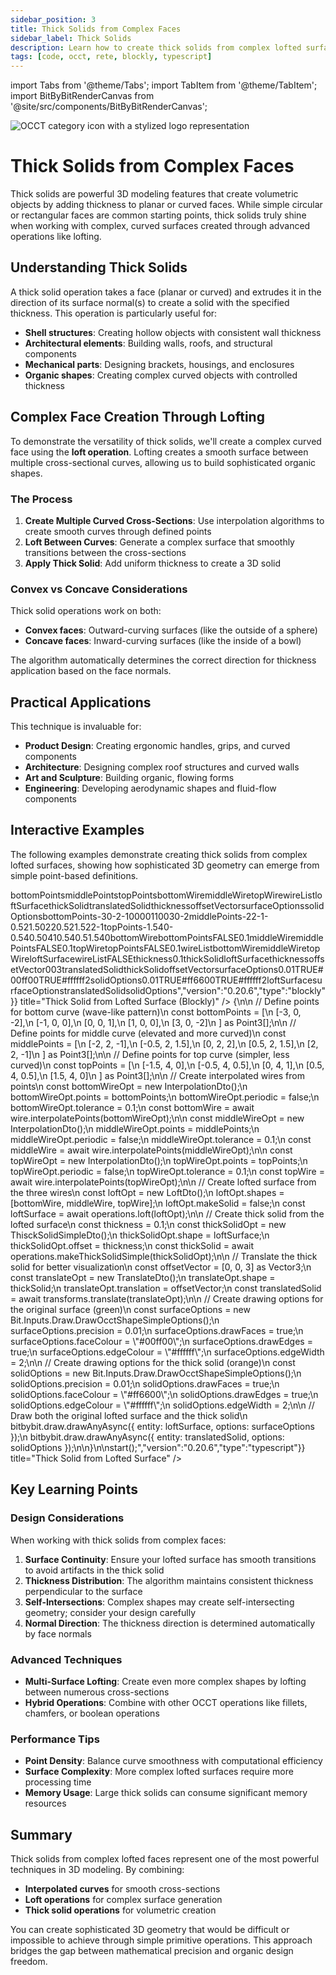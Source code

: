 ```yaml
---
sidebar_position: 3
title: Thick Solids from Complex Faces
sidebar_label: Thick Solids
description: Learn how to create thick solids from complex lofted surfaces using OCCT operations - from curved wire interpolation to volumetric solid creation.
tags: [code, occt, rete, blockly, typescript]
---
```


import Tabs from '@theme/Tabs';
import TabItem from '@theme/TabItem';
import BitByBitRenderCanvas from '@site/src/components/BitByBitRenderCanvas';

<img 
  class="category-icon-small" 
  src="https://s.bitbybit.dev/assets/icons/white/occt-icon.svg" 
  alt="OCCT category icon with a stylized logo representation" 
  title="OCCT category icon" />

# Thick Solids from Complex Faces

Thick solids are powerful 3D modeling features that create volumetric objects by adding thickness to planar or curved faces. While simple circular or rectangular faces are common starting points, thick solids truly shine when working with complex, curved surfaces created through advanced operations like lofting.

## Understanding Thick Solids

A thick solid operation takes a face (planar or curved) and extrudes it in the direction of its surface normal(s) to create a solid with the specified thickness. This operation is particularly useful for:

- **Shell structures**: Creating hollow objects with consistent wall thickness
- **Architectural elements**: Building walls, roofs, and structural components
- **Mechanical parts**: Designing brackets, housings, and enclosures
- **Organic shapes**: Creating complex curved objects with controlled thickness

## Complex Face Creation Through Lofting

To demonstrate the versatility of thick solids, we'll create a complex curved face using the **loft operation**. Lofting creates a smooth surface between multiple cross-sectional curves, allowing us to build sophisticated organic shapes.

### The Process

1. **Create Multiple Curved Cross-Sections**: Use interpolation algorithms to create smooth curves through defined points
2. **Loft Between Curves**: Generate a complex surface that smoothly transitions between the cross-sections
3. **Apply Thick Solid**: Add uniform thickness to create a 3D solid

### Convex vs Concave Considerations

Thick solid operations work on both:
- **Convex faces**: Outward-curving surfaces (like the outside of a sphere)
- **Concave faces**: Inward-curving surfaces (like the inside of a bowl)

The algorithm automatically determines the correct direction for thickness application based on the face normals.

## Practical Applications

This technique is invaluable for:
- **Product Design**: Creating ergonomic handles, grips, and curved components
- **Architecture**: Designing complex roof structures and curved walls
- **Art and Sculpture**: Building organic, flowing forms
- **Engineering**: Developing aerodynamic shapes and fluid-flow components

## Interactive Examples

The following examples demonstrate creating thick solids from complex lofted surfaces, showing how sophisticated 3D geometry can emerge from simple point-based definitions.

<Tabs>
<TabItem value="rete" label="Rete">
    <BitByBitRenderCanvas
    requireManualStart={true}
    script={{"script":"{\"id\":\"rete-v2-json\",\"nodes\":{\"bottompoints\":{\"id\":\"bottompoints\",\"name\":\"bitbybit.lists.createList\",\"customName\":\"bottom curve points\",\"data\":{},\"inputs\":{\"listElements\":{\"connections\":[{\"node\":\"bp1\",\"output\":\"result\",\"data\":{}},{\"node\":\"bp2\",\"output\":\"result\",\"data\":{}},{\"node\":\"bp3\",\"output\":\"result\",\"data\":{}},{\"node\":\"bp4\",\"output\":\"result\",\"data\":{}},{\"node\":\"bp5\",\"output\":\"result\",\"data\":{}}]}},\"position\":[400,100]},\"bp1\":{\"id\":\"bp1\",\"name\":\"bitbybit.vector.vectorXYZ\",\"customName\":\"bottom point 1\",\"async\":false,\"drawable\":true,\"data\":{\"genericNodeData\":{\"hide\":true,\"oneOnOne\":false,\"flatten\":0,\"forceExecution\":false},\"x\":-3,\"y\":0,\"z\":-2},\"inputs\":{},\"position\":[-200,50]},\"bp2\":{\"id\":\"bp2\",\"name\":\"bitbybit.vector.vectorXYZ\",\"customName\":\"bottom point 2\",\"async\":false,\"drawable\":true,\"data\":{\"genericNodeData\":{\"hide\":true,\"oneOnOne\":false,\"flatten\":0,\"forceExecution\":false},\"x\":-1,\"y\":0,\"z\":0},\"inputs\":{},\"position\":[-200,150]},\"bp3\":{\"id\":\"bp3\",\"name\":\"bitbybit.vector.vectorXYZ\",\"customName\":\"bottom point 3\",\"async\":false,\"drawable\":true,\"data\":{\"genericNodeData\":{\"hide\":true,\"oneOnOne\":false,\"flatten\":0,\"forceExecution\":false},\"x\":0,\"y\":0,\"z\":1},\"inputs\":{},\"position\":[-200,250]},\"bp4\":{\"id\":\"bp4\",\"name\":\"bitbybit.vector.vectorXYZ\",\"customName\":\"bottom point 4\",\"async\":false,\"drawable\":true,\"data\":{\"genericNodeData\":{\"hide\":true,\"oneOnOne\":false,\"flatten\":0,\"forceExecution\":false},\"x\":1,\"y\":0,\"z\":0},\"inputs\":{},\"position\":[-200,350]},\"bp5\":{\"id\":\"bp5\",\"name\":\"bitbybit.vector.vectorXYZ\",\"customName\":\"bottom point 5\",\"async\":false,\"drawable\":true,\"data\":{\"genericNodeData\":{\"hide\":true,\"oneOnOne\":false,\"flatten\":0,\"forceExecution\":false},\"x\":3,\"y\":0,\"z\":-2},\"inputs\":{},\"position\":[-200,450]},\"midpoints\":{\"id\":\"midpoints\",\"name\":\"bitbybit.lists.createList\",\"customName\":\"middle curve points\",\"data\":{},\"inputs\":{\"listElements\":{\"connections\":[{\"node\":\"mp1\",\"output\":\"result\",\"data\":{}},{\"node\":\"mp2\",\"output\":\"result\",\"data\":{}},{\"node\":\"mp3\",\"output\":\"result\",\"data\":{}},{\"node\":\"mp4\",\"output\":\"result\",\"data\":{}},{\"node\":\"mp5\",\"output\":\"result\",\"data\":{}}]}},\"position\":[400,600]},\"mp1\":{\"id\":\"mp1\",\"name\":\"bitbybit.vector.vectorXYZ\",\"customName\":\"middle point 1\",\"async\":false,\"drawable\":true,\"data\":{\"genericNodeData\":{\"hide\":true,\"oneOnOne\":false,\"flatten\":0,\"forceExecution\":false},\"x\":-2,\"y\":2,\"z\":-1},\"inputs\":{},\"position\":[-200,550]},\"mp2\":{\"id\":\"mp2\",\"name\":\"bitbybit.vector.vectorXYZ\",\"customName\":\"middle point 2\",\"async\":false,\"drawable\":true,\"data\":{\"genericNodeData\":{\"hide\":true,\"oneOnOne\":false,\"flatten\":0,\"forceExecution\":false},\"x\":-0.5,\"y\":2,\"z\":1.5},\"inputs\":{},\"position\":[-200,650]},\"mp3\":{\"id\":\"mp3\",\"name\":\"bitbybit.vector.vectorXYZ\",\"customName\":\"middle point 3\",\"async\":false,\"drawable\":true,\"data\":{\"genericNodeData\":{\"hide\":true,\"oneOnOne\":false,\"flatten\":0,\"forceExecution\":false},\"x\":0,\"y\":2,\"z\":2},\"inputs\":{},\"position\":[-200,750]},\"mp4\":{\"id\":\"mp4\",\"name\":\"bitbybit.vector.vectorXYZ\",\"customName\":\"middle point 4\",\"async\":false,\"drawable\":true,\"data\":{\"genericNodeData\":{\"hide\":true,\"oneOnOne\":false,\"flatten\":0,\"forceExecution\":false},\"x\":0.5,\"y\":2,\"z\":1.5},\"inputs\":{},\"position\":[-200,850]},\"mp5\":{\"id\":\"mp5\",\"name\":\"bitbybit.vector.vectorXYZ\",\"customName\":\"middle point 5\",\"async\":false,\"drawable\":true,\"data\":{\"genericNodeData\":{\"hide\":true,\"oneOnOne\":false,\"flatten\":0,\"forceExecution\":false},\"x\":2,\"y\":2,\"z\":-1},\"inputs\":{},\"position\":[-200,950]},\"toppoints\":{\"id\":\"toppoints\",\"name\":\"bitbybit.lists.createList\",\"customName\":\"top curve points\",\"data\":{},\"inputs\":{\"listElements\":{\"connections\":[{\"node\":\"tp1\",\"output\":\"result\",\"data\":{}},{\"node\":\"tp2\",\"output\":\"result\",\"data\":{}},{\"node\":\"tp3\",\"output\":\"result\",\"data\":{}},{\"node\":\"tp4\",\"output\":\"result\",\"data\":{}},{\"node\":\"tp5\",\"output\":\"result\",\"data\":{}}]}},\"position\":[400,1100]},\"tp1\":{\"id\":\"tp1\",\"name\":\"bitbybit.vector.vectorXYZ\",\"customName\":\"top point 1\",\"async\":false,\"drawable\":true,\"data\":{\"genericNodeData\":{\"hide\":true,\"oneOnOne\":false,\"flatten\":0,\"forceExecution\":false},\"x\":-1.5,\"y\":4,\"z\":0},\"inputs\":{},\"position\":[-200,1050]},\"tp2\":{\"id\":\"tp2\",\"name\":\"bitbybit.vector.vectorXYZ\",\"customName\":\"top point 2\",\"async\":false,\"drawable\":true,\"data\":{\"genericNodeData\":{\"hide\":true,\"oneOnOne\":false,\"flatten\":0,\"forceExecution\":false},\"x\":-0.5,\"y\":4,\"z\":0.5},\"inputs\":{},\"position\":[-200,1150]},\"tp3\":{\"id\":\"tp3\",\"name\":\"bitbybit.vector.vectorXYZ\",\"customName\":\"top point 3\",\"async\":false,\"drawable\":true,\"data\":{\"genericNodeData\":{\"hide\":true,\"oneOnOne\":false,\"flatten\":0,\"forceExecution\":false},\"x\":0,\"y\":4,\"z\":1},\"inputs\":{},\"position\":[-200,1250]},\"tp4\":{\"id\":\"tp4\",\"name\":\"bitbybit.vector.vectorXYZ\",\"customName\":\"top point 4\",\"async\":false,\"drawable\":true,\"data\":{\"genericNodeData\":{\"hide\":true,\"oneOnOne\":false,\"flatten\":0,\"forceExecution\":false},\"x\":0.5,\"y\":4,\"z\":0.5},\"inputs\":{},\"position\":[-200,1350]},\"tp5\":{\"id\":\"tp5\",\"name\":\"bitbybit.vector.vectorXYZ\",\"customName\":\"top point 5\",\"async\":false,\"drawable\":true,\"data\":{\"genericNodeData\":{\"hide\":true,\"oneOnOne\":false,\"flatten\":0,\"forceExecution\":false},\"x\":1.5,\"y\":4,\"z\":0},\"inputs\":{},\"position\":[-200,1450]},\"bottomwire\":{\"id\":\"bottomwire\",\"name\":\"bitbybit.occt.shapes.wire.interpolatePoints\",\"customName\":\"bottom wire\",\"async\":true,\"drawable\":true,\"data\":{\"genericNodeData\":{\"hide\":true,\"oneOnOne\":false,\"flatten\":0,\"forceExecution\":false},\"periodic\":false,\"tolerance\":0.1},\"inputs\":{\"points\":{\"connections\":[{\"node\":\"bottompoints\",\"output\":\"list\",\"data\":{}}]}},\"position\":[800,100]},\"middlewire\":{\"id\":\"middlewire\",\"name\":\"bitbybit.occt.shapes.wire.interpolatePoints\",\"customName\":\"middle wire\",\"async\":true,\"drawable\":true,\"data\":{\"genericNodeData\":{\"hide\":true,\"oneOnOne\":false,\"flatten\":0,\"forceExecution\":false},\"periodic\":false,\"tolerance\":0.1},\"inputs\":{\"points\":{\"connections\":[{\"node\":\"midpoints\",\"output\":\"list\",\"data\":{}}]}},\"position\":[800,600]},\"topwire\":{\"id\":\"topwire\",\"name\":\"bitbybit.occt.shapes.wire.interpolatePoints\",\"customName\":\"top wire\",\"async\":true,\"drawable\":true,\"data\":{\"genericNodeData\":{\"hide\":true,\"oneOnOne\":false,\"flatten\":0,\"forceExecution\":false},\"periodic\":false,\"tolerance\":0.1},\"inputs\":{\"points\":{\"connections\":[{\"node\":\"toppoints\",\"output\":\"list\",\"data\":{}}]}},\"position\":[800,1100]},\"wirelist\":{\"id\":\"wirelist\",\"name\":\"bitbybit.lists.createList\",\"customName\":\"wires for loft\",\"data\":{},\"inputs\":{\"listElements\":{\"connections\":[{\"node\":\"bottomwire\",\"output\":\"result\",\"data\":{}},{\"node\":\"middlewire\",\"output\":\"result\",\"data\":{}},{\"node\":\"topwire\",\"output\":\"result\",\"data\":{}}]}},\"position\":[1200,600]},\"loftface\":{\"id\":\"loftface\",\"name\":\"bitbybit.occt.operations.loft\",\"customName\":\"loft surface\",\"async\":true,\"drawable\":true,\"data\":{\"genericNodeData\":{\"hide\":true,\"oneOnOne\":false,\"flatten\":0,\"forceExecution\":false},\"makeSolid\":false},\"inputs\":{\"shapes\":{\"connections\":[{\"node\":\"wirelist\",\"output\":\"list\",\"data\":{}}]}},\"position\":[1600,600]},\"thicksolid\":{\"id\":\"thicksolid\",\"name\":\"bitbybit.occt.operations.makeThickSolidSimple\",\"customName\":\"thick solid\",\"async\":true,\"drawable\":true,\"data\":{\"genericNodeData\":{\"hide\":true,\"oneOnOne\":false,\"flatten\":0,\"forceExecution\":false},\"offset\":0.1},\"inputs\":{\"shape\":{\"connections\":[{\"node\":\"loftface\",\"output\":\"result\",\"data\":{}}]},\"offset\":{\"connections\":[{\"node\":\"thicknessslider\",\"output\":\"result\",\"data\":{}}]}},\"position\":[2000,600]},\"thicknessslider\":{\"id\":\"thicknessslider\",\"name\":\"bitbybit.math.numberSlider\",\"customName\":\"thickness\",\"data\":{\"options\":{\"min\":0.1,\"max\":1,\"step\":0.05,\"width\":300,\"updateOnDrag\":false},\"number\":0.1},\"inputs\":{},\"position\":[1600,900]},\"translatesolid\":{\"id\":\"translatesolid\",\"name\":\"bitbybit.occt.transforms.translate\",\"customName\":\"translate solid\",\"async\":true,\"drawable\":true,\"data\":{\"genericNodeData\":{\"hide\":true,\"oneOnOne\":false,\"flatten\":0,\"forceExecution\":false}},\"inputs\":{\"shape\":{\"connections\":[{\"node\":\"thicksolid\",\"output\":\"result\",\"data\":{}}]},\"translation\":{\"connections\":[{\"node\":\"translationvector\",\"output\":\"result\",\"data\":{}}]}},\"position\":[2400,600]},\"translationvector\":{\"id\":\"translationvector\",\"name\":\"bitbybit.vector.vectorXYZ\",\"customName\":\"offset vector\",\"async\":false,\"drawable\":true,\"data\":{\"genericNodeData\":{\"hide\":true,\"oneOnOne\":false,\"flatten\":0,\"forceExecution\":false},\"x\":0,\"y\":0,\"z\":3},\"inputs\":{},\"position\":[2000,900]},\"draworiginal\":{\"id\":\"draworiginal\",\"name\":\"bitbybit.draw.drawAnyAsync\",\"customName\":\"draw loft surface\",\"async\":true,\"drawable\":true,\"data\":{\"genericNodeData\":{\"hide\":false,\"oneOnOne\":false,\"flatten\":0,\"forceExecution\":false}},\"inputs\":{\"entity\":{\"connections\":[{\"node\":\"loftface\",\"output\":\"result\",\"data\":{}}]},\"options\":{\"connections\":[{\"node\":\"originalstyle\",\"output\":\"result\",\"data\":{}}]}},\"position\":[3000,450]},\"drawsolid\":{\"id\":\"drawsolid\",\"name\":\"bitbybit.draw.drawAnyAsync\",\"customName\":\"draw thick solid\",\"async\":true,\"drawable\":true,\"data\":{\"genericNodeData\":{\"hide\":false,\"oneOnOne\":false,\"flatten\":0,\"forceExecution\":false}},\"inputs\":{\"entity\":{\"connections\":[{\"node\":\"translatesolid\",\"output\":\"result\",\"data\":{}}]},\"options\":{\"connections\":[{\"node\":\"solidstyle\",\"output\":\"result\",\"data\":{}}]}},\"position\":[3000,750]},\"originalstyle\":{\"id\":\"originalstyle\",\"name\":\"bitbybit.draw.optionsOcctShapeSimple\",\"customName\":\"surface style\",\"async\":false,\"drawable\":false,\"data\":{\"genericNodeData\":{\"hide\":false,\"oneOnOne\":false,\"flatten\":0,\"forceExecution\":false},\"precision\":0.01,\"drawFaces\":true,\"faceColour\":\"#00ff00\",\"drawEdges\":true,\"edgeColour\":\"#ffffff\",\"edgeWidth\":2},\"inputs\":{},\"position\":[2400,300]},\"solidstyle\":{\"id\":\"solidstyle\",\"name\":\"bitbybit.draw.optionsOcctShapeSimple\",\"customName\":\"solid style\",\"async\":false,\"drawable\":false,\"data\":{\"genericNodeData\":{\"hide\":false,\"oneOnOne\":false,\"flatten\":0,\"forceExecution\":false},\"precision\":0.01,\"drawFaces\":true,\"faceColour\":\"#ff6600\",\"drawEdges\":true,\"edgeColour\":\"#ffffff\",\"edgeWidth\":2},\"inputs\":{},\"position\":[2400,900]}}}","version":"0.20.6","type":"rete"}}
    title="Thick Solid from Lofted Surface"
    />
</TabItem>
<TabItem value="blockly" label="Blockly">
      <BitByBitRenderCanvas
    requireManualStart={true}
    script={{"script":"<xml xmlns=\"https://developers.google.com/blockly/xml\"><variables><variable id=\"bottomPoints\">bottomPoints</variable><variable id=\"middlePoints\">middlePoints</variable><variable id=\"topPoints\">topPoints</variable><variable id=\"bottomWire\">bottomWire</variable><variable id=\"middleWire\">middleWire</variable><variable id=\"topWire\">topWire</variable><variable id=\"wireList\">wireList</variable><variable id=\"loftSurface\">loftSurface</variable><variable id=\"thickSolid\">thickSolid</variable><variable id=\"translatedSolid\">translatedSolid</variable><variable id=\"thickness\">thickness</variable><variable id=\"offsetVector\">offsetVector</variable><variable id=\"surfaceOptions\">surfaceOptions</variable><variable id=\"solidOptions\">solidOptions</variable></variables><block type=\"variables_set\" id=\"bp_list\" x=\"50\" y=\"50\"><field name=\"VAR\" id=\"bottomPoints\">bottomPoints</field><value name=\"VALUE\"><block type=\"lists_create_with\" id=\"bp_create\"><mutation items=\"5\"></mutation><value name=\"ADD0\"><block type=\"bitbybit.point.pointXYZ\" id=\"bp1\"><value name=\"X\"><block type=\"math_number\" id=\"bp1_x\"><field name=\"NUM\">-3</field></block></value><value name=\"Y\"><block type=\"math_number\" id=\"bp1_y\"><field name=\"NUM\">0</field></block></value><value name=\"Z\"><block type=\"math_number\" id=\"bp1_z\"><field name=\"NUM\">-2</field></block></value></block></value><value name=\"ADD1\"><block type=\"bitbybit.point.pointXYZ\" id=\"bp2\"><value name=\"X\"><block type=\"math_number\" id=\"bp2_x\"><field name=\"NUM\">-1</field></block></value><value name=\"Y\"><block type=\"math_number\" id=\"bp2_y\"><field name=\"NUM\">0</field></block></value><value name=\"Z\"><block type=\"math_number\" id=\"bp2_z\"><field name=\"NUM\">0</field></block></value></block></value><value name=\"ADD2\"><block type=\"bitbybit.point.pointXYZ\" id=\"bp3\"><value name=\"X\"><block type=\"math_number\" id=\"bp3_x\"><field name=\"NUM\">0</field></block></value><value name=\"Y\"><block type=\"math_number\" id=\"bp3_y\"><field name=\"NUM\">0</field></block></value><value name=\"Z\"><block type=\"math_number\" id=\"bp3_z\"><field name=\"NUM\">1</field></block></value></block></value><value name=\"ADD3\"><block type=\"bitbybit.point.pointXYZ\" id=\"bp4\"><value name=\"X\"><block type=\"math_number\" id=\"bp4_x\"><field name=\"NUM\">1</field></block></value><value name=\"Y\"><block type=\"math_number\" id=\"bp4_y\"><field name=\"NUM\">0</field></block></value><value name=\"Z\"><block type=\"math_number\" id=\"bp4_z\"><field name=\"NUM\">0</field></block></value></block></value><value name=\"ADD4\"><block type=\"bitbybit.point.pointXYZ\" id=\"bp5\"><value name=\"X\"><block type=\"math_number\" id=\"bp5_x\"><field name=\"NUM\">3</field></block></value><value name=\"Y\"><block type=\"math_number\" id=\"bp5_y\"><field name=\"NUM\">0</field></block></value><value name=\"Z\"><block type=\"math_number\" id=\"bp5_z\"><field name=\"NUM\">-2</field></block></value></block></value></block></value><next><block type=\"variables_set\" id=\"mp_list\" x=\"50\" y=\"150\"><field name=\"VAR\" id=\"middlePoints\">middlePoints</field><value name=\"VALUE\"><block type=\"lists_create_with\" id=\"mp_create\"><mutation items=\"5\"></mutation><value name=\"ADD0\"><block type=\"bitbybit.point.pointXYZ\" id=\"mp1\"><value name=\"X\"><block type=\"math_number\" id=\"mp1_x\"><field name=\"NUM\">-2</field></block></value><value name=\"Y\"><block type=\"math_number\" id=\"mp1_y\"><field name=\"NUM\">2</field></block></value><value name=\"Z\"><block type=\"math_number\" id=\"mp1_z\"><field name=\"NUM\">-1</field></block></value></block></value><value name=\"ADD1\"><block type=\"bitbybit.point.pointXYZ\" id=\"mp2\"><value name=\"X\"><block type=\"math_number\" id=\"mp2_x\"><field name=\"NUM\">-0.5</field></block></value><value name=\"Y\"><block type=\"math_number\" id=\"mp2_y\"><field name=\"NUM\">2</field></block></value><value name=\"Z\"><block type=\"math_number\" id=\"mp2_z\"><field name=\"NUM\">1.5</field></block></value></block></value><value name=\"ADD2\"><block type=\"bitbybit.point.pointXYZ\" id=\"mp3\"><value name=\"X\"><block type=\"math_number\" id=\"mp3_x\"><field name=\"NUM\">0</field></block></value><value name=\"Y\"><block type=\"math_number\" id=\"mp3_y\"><field name=\"NUM\">2</field></block></value><value name=\"Z\"><block type=\"math_number\" id=\"mp3_z\"><field name=\"NUM\">2</field></block></value></block></value><value name=\"ADD3\"><block type=\"bitbybit.point.pointXYZ\" id=\"mp4\"><value name=\"X\"><block type=\"math_number\" id=\"mp4_x\"><field name=\"NUM\">0.5</field></block></value><value name=\"Y\"><block type=\"math_number\" id=\"mp4_y\"><field name=\"NUM\">2</field></block></value><value name=\"Z\"><block type=\"math_number\" id=\"mp4_z\"><field name=\"NUM\">1.5</field></block></value></block></value><value name=\"ADD4\"><block type=\"bitbybit.point.pointXYZ\" id=\"mp5\"><value name=\"X\"><block type=\"math_number\" id=\"mp5_x\"><field name=\"NUM\">2</field></block></value><value name=\"Y\"><block type=\"math_number\" id=\"mp5_y\"><field name=\"NUM\">2</field></block></value><value name=\"Z\"><block type=\"math_number\" id=\"mp5_z\"><field name=\"NUM\">-1</field></block></value></block></value></block></value><next><block type=\"variables_set\" id=\"tp_list\" x=\"50\" y=\"250\"><field name=\"VAR\" id=\"topPoints\">topPoints</field><value name=\"VALUE\"><block type=\"lists_create_with\" id=\"tp_create\"><mutation items=\"5\"></mutation><value name=\"ADD0\"><block type=\"bitbybit.point.pointXYZ\" id=\"tp1\"><value name=\"X\"><block type=\"math_number\" id=\"tp1_x\"><field name=\"NUM\">-1.5</field></block></value><value name=\"Y\"><block type=\"math_number\" id=\"tp1_y\"><field name=\"NUM\">4</field></block></value><value name=\"Z\"><block type=\"math_number\" id=\"tp1_z\"><field name=\"NUM\">0</field></block></value></block></value><value name=\"ADD1\"><block type=\"bitbybit.point.pointXYZ\" id=\"tp2\"><value name=\"X\"><block type=\"math_number\" id=\"tp2_x\"><field name=\"NUM\">-0.5</field></block></value><value name=\"Y\"><block type=\"math_number\" id=\"tp2_y\"><field name=\"NUM\">4</field></block></value><value name=\"Z\"><block type=\"math_number\" id=\"tp2_z\"><field name=\"NUM\">0.5</field></block></value></block></value><value name=\"ADD2\"><block type=\"bitbybit.point.pointXYZ\" id=\"tp3\"><value name=\"X\"><block type=\"math_number\" id=\"tp3_x\"><field name=\"NUM\">0</field></block></value><value name=\"Y\"><block type=\"math_number\" id=\"tp3_y\"><field name=\"NUM\">4</field></block></value><value name=\"Z\"><block type=\"math_number\" id=\"tp3_z\"><field name=\"NUM\">1</field></block></value></block></value><value name=\"ADD3\"><block type=\"bitbybit.point.pointXYZ\" id=\"tp4\"><value name=\"X\"><block type=\"math_number\" id=\"tp4_x\"><field name=\"NUM\">0.5</field></block></value><value name=\"Y\"><block type=\"math_number\" id=\"tp4_y\"><field name=\"NUM\">4</field></block></value><value name=\"Z\"><block type=\"math_number\" id=\"tp4_z\"><field name=\"NUM\">0.5</field></block></value></block></value><value name=\"ADD4\"><block type=\"bitbybit.point.pointXYZ\" id=\"tp5\"><value name=\"X\"><block type=\"math_number\" id=\"tp5_x\"><field name=\"NUM\">1.5</field></block></value><value name=\"Y\"><block type=\"math_number\" id=\"tp5_y\"><field name=\"NUM\">4</field></block></value><value name=\"Z\"><block type=\"math_number\" id=\"tp5_z\"><field name=\"NUM\">0</field></block></value></block></value></block></value><next><block type=\"variables_set\" id=\"bw_create\" x=\"50\" y=\"350\"><field name=\"VAR\" id=\"bottomWire\">bottomWire</field><value name=\"VALUE\"><block type=\"bitbybit.occt.shapes.wire.interpolatePoints\" id=\"bottom_wire\"><value name=\"Points\"><block type=\"variables_get\" id=\"get_bp\"><field name=\"VAR\" id=\"bottomPoints\">bottomPoints</field></block></value><value name=\"Periodic\"><block type=\"logic_boolean\" id=\"bp_periodic\"><field name=\"BOOL\">FALSE</field></block></value><value name=\"Tolerance\"><block type=\"math_number\" id=\"bp_tolerance\"><field name=\"NUM\">0.1</field></block></value></block></value><next><block type=\"variables_set\" id=\"mw_create\" x=\"50\" y=\"450\"><field name=\"VAR\" id=\"middleWire\">middleWire</field><value name=\"VALUE\"><block type=\"bitbybit.occt.shapes.wire.interpolatePoints\" id=\"middle_wire\"><value name=\"Points\"><block type=\"variables_get\" id=\"get_mp\"><field name=\"VAR\" id=\"middlePoints\">middlePoints</field></block></value><value name=\"Periodic\"><block type=\"logic_boolean\" id=\"mp_periodic\"><field name=\"BOOL\">FALSE</field></block></value><value name=\"Tolerance\"><block type=\"math_number\" id=\"mp_tolerance\"><field name=\"NUM\">0.1</field></block></value></block></value><next><block type=\"variables_set\" id=\"tw_create\" x=\"50\" y=\"550\"><field name=\"VAR\" id=\"topWire\">topWire</field><value name=\"VALUE\"><block type=\"bitbybit.occt.shapes.wire.interpolatePoints\" id=\"top_wire\"><value name=\"Points\"><block type=\"variables_get\" id=\"get_tp\"><field name=\"VAR\" id=\"topPoints\">topPoints</field></block></value><value name=\"Periodic\"><block type=\"logic_boolean\" id=\"tp_periodic\"><field name=\"BOOL\">FALSE</field></block></value><value name=\"Tolerance\"><block type=\"math_number\" id=\"tp_tolerance\"><field name=\"NUM\">0.1</field></block></value></block></value><next><block type=\"variables_set\" id=\"wl_create\" x=\"50\" y=\"650\"><field name=\"VAR\" id=\"wireList\">wireList</field><value name=\"VALUE\"><block type=\"lists_create_with\" id=\"wire_list\"><mutation items=\"3\"></mutation><value name=\"ADD0\"><block type=\"variables_get\" id=\"get_bw\"><field name=\"VAR\" id=\"bottomWire\">bottomWire</field></block></value><value name=\"ADD1\"><block type=\"variables_get\" id=\"get_mw\"><field name=\"VAR\" id=\"middleWire\">middleWire</field></block></value><value name=\"ADD2\"><block type=\"variables_get\" id=\"get_tw\"><field name=\"VAR\" id=\"topWire\">topWire</field></block></value></block></value><next><block type=\"variables_set\" id=\"loft_create\" x=\"50\" y=\"750\"><field name=\"VAR\" id=\"loftSurface\">loftSurface</field><value name=\"VALUE\"><block type=\"bitbybit.occt.operations.loft\" id=\"loft_surface\"><value name=\"Shapes\"><block type=\"variables_get\" id=\"get_wl\"><field name=\"VAR\" id=\"wireList\">wireList</field></block></value><value name=\"MakeSolid\"><block type=\"logic_boolean\" id=\"loft_makesolid\"><field name=\"BOOL\">FALSE</field></block></value></block></value><next><block type=\"variables_set\" id=\"thick_slider\" x=\"50\" y=\"850\"><field name=\"VAR\" id=\"thickness\">thickness</field><value name=\"VALUE\"><block type=\"math_number\" id=\"thickness_val\"><field name=\"NUM\">0.1</field></block></value><next><block type=\"variables_set\" id=\"thick_create\" x=\"50\" y=\"950\"><field name=\"VAR\" id=\"thickSolid\">thickSolid</field><value name=\"VALUE\"><block type=\"bitbybit.occt.operations.makeThickSolidSimple\" id=\"thick_solid\"><value name=\"Shape\"><block type=\"variables_get\" id=\"get_loft\"><field name=\"VAR\" id=\"loftSurface\">loftSurface</field></block></value><value name=\"Offset\"><block type=\"variables_get\" id=\"get_thick\"><field name=\"VAR\" id=\"thickness\">thickness</field></block></value></block></value><next><block type=\"variables_set\" id=\"offset_vec\" x=\"50\" y=\"1050\"><field name=\"VAR\" id=\"offsetVector\">offsetVector</field><value name=\"VALUE\"><block type=\"bitbybit.vector.vectorXYZ\" id=\"offset_vector\"><value name=\"X\"><block type=\"math_number\" id=\"offset_x\"><field name=\"NUM\">0</field></block></value><value name=\"Y\"><block type=\"math_number\" id=\"offset_y\"><field name=\"NUM\">0</field></block></value><value name=\"Z\"><block type=\"math_number\" id=\"offset_z\"><field name=\"NUM\">3</field></block></value></block></value><next><block type=\"variables_set\" id=\"trans_create\" x=\"50\" y=\"1150\"><field name=\"VAR\" id=\"translatedSolid\">translatedSolid</field><value name=\"VALUE\"><block type=\"bitbybit.occt.transforms.translate\" id=\"translate_solid\"><value name=\"Shape\"><block type=\"variables_get\" id=\"get_thick_solid\"><field name=\"VAR\" id=\"thickSolid\">thickSolid</field></block></value><value name=\"Translation\"><block type=\"variables_get\" id=\"get_offset\"><field name=\"VAR\" id=\"offsetVector\">offsetVector</field></block></value></block></value><next><block type=\"variables_set\" id=\"surf_options\" x=\"50\" y=\"1250\"><field name=\"VAR\" id=\"surfaceOptions\">surfaceOptions</field><value name=\"VALUE\"><block type=\"bitbybit.draw.optionsOcctShapeSimple\" id=\"surface_options\"><value name=\"Precision\"><block type=\"math_number\" id=\"surf_precision\"><field name=\"NUM\">0.01</field></block></value><value name=\"DrawFaces\"><block type=\"logic_boolean\" id=\"surf_drawfaces\"><field name=\"BOOL\">TRUE</field></block></value><value name=\"FaceColour\"><block type=\"colour_picker\" id=\"surf_facecolor\"><field name=\"COLOUR\">#00ff00</field></block></value><value name=\"DrawEdges\"><block type=\"logic_boolean\" id=\"surf_drawedges\"><field name=\"BOOL\">TRUE</field></block></value><value name=\"EdgeColour\"><block type=\"colour_picker\" id=\"surf_edgecolor\"><field name=\"COLOUR\">#ffffff</field></block></value><value name=\"EdgeWidth\"><block type=\"math_number\" id=\"surf_edgewidth\"><field name=\"NUM\">2</field></block></value></block></value><next><block type=\"variables_set\" id=\"solid_options\" x=\"50\" y=\"1350\"><field name=\"VAR\" id=\"solidOptions\">solidOptions</field><value name=\"VALUE\"><block type=\"bitbybit.draw.optionsOcctShapeSimple\" id=\"solid_options\"><value name=\"Precision\"><block type=\"math_number\" id=\"solid_precision\"><field name=\"NUM\">0.01</field></block></value><value name=\"DrawFaces\"><block type=\"logic_boolean\" id=\"solid_drawfaces\"><field name=\"BOOL\">TRUE</field></block></value><value name=\"FaceColour\"><block type=\"colour_picker\" id=\"solid_facecolor\"><field name=\"COLOUR\">#ff6600</field></block></value><value name=\"DrawEdges\"><block type=\"logic_boolean\" id=\"solid_drawedges\"><field name=\"BOOL\">TRUE</field></block></value><value name=\"EdgeColour\"><block type=\"colour_picker\" id=\"solid_edgecolor\"><field name=\"COLOUR\">#ffffff</field></block></value><value name=\"EdgeWidth\"><block type=\"math_number\" id=\"solid_edgewidth\"><field name=\"NUM\">2</field></block></value></block></value><next><block type=\"bitbybit.draw.drawAnyAsyncNoReturn\" id=\"draw_surface\" x=\"50\" y=\"1450\"><value name=\"Entity\"><block type=\"variables_get\" id=\"get_loft_surface\"><field name=\"VAR\" id=\"loftSurface\">loftSurface</field></block></value><value name=\"Options\"><block type=\"variables_get\" id=\"get_surf_opts\"><field name=\"VAR\" id=\"surfaceOptions\">surfaceOptions</field></block></value><next><block type=\"bitbybit.draw.drawAnyAsyncNoReturn\" id=\"draw_solid\" x=\"50\" y=\"1550\"><value name=\"Entity\"><block type=\"variables_get\" id=\"get_trans_solid\"><field name=\"VAR\" id=\"translatedSolid\">translatedSolid</field></block></value><value name=\"Options\"><block type=\"variables_get\" id=\"get_solid_opts\"><field name=\"VAR\" id=\"solidOptions\">solidOptions</field></block></value></block></next></block></next></block></next></block></next></block></next></block></next></block></next></block></next></block></next></block></next></block></next></block></next></block></next></block></next></block></next></block></xml>","version":"0.20.6","type":"blockly"}}
    title="Thick Solid from Lofted Surface (Blockly)"
    />
</TabItem>
<TabItem value="typescript" label="TypeScript">
<BitByBitRenderCanvas
    requireManualStart={true}
    script={{"script":"// Import required modules from global bitbybit variable\nconst { wire } = bitbybit.occt.shapes;\nconst { operations } = bitbybit.occt;\nconst { transforms } = bitbybit.occt;\n\nconst { InterpolationDto, LoftDto, ThisckSolidSimpleDto, TranslateDto } = Bit.Inputs.OCCT;\ntype Point3 = Bit.Inputs.Base.Point3;\ntype Vector3 = Bit.Inputs.Base.Vector3;\n\n// Define a type alias for pointers\ntype TopoDSWirePointer = Bit.Inputs.OCCT.TopoDSWirePointer;\ntype TopoDSFacePointer = Bit.Inputs.OCCT.TopoDSFacePointer;\ntype TopoDSShapePointer = Bit.Inputs.OCCT.TopoDSShapePointer;\n\nconst start = async () => {\n\n    // Define points for bottom curve (wave-like pattern)\n    const bottomPoints = [\n        [-3, 0, -2],\n        [-1, 0, 0],\n        [0, 0, 1],\n        [1, 0, 0],\n        [3, 0, -2]\n    ] as Point3[];\n\n    // Define points for middle curve (elevated and more curved)\n    const middlePoints = [\n        [-2, 2, -1],\n        [-0.5, 2, 1.5],\n        [0, 2, 2],\n        [0.5, 2, 1.5],\n        [2, 2, -1]\n    ] as Point3[];\n\n    // Define points for top curve (simpler, less curved)\n    const topPoints = [\n        [-1.5, 4, 0],\n        [-0.5, 4, 0.5],\n        [0, 4, 1],\n        [0.5, 4, 0.5],\n        [1.5, 4, 0]\n    ] as Point3[];\n\n    // Create interpolated wires from points\n    const bottomWireOpt = new InterpolationDto();\n    bottomWireOpt.points = bottomPoints;\n    bottomWireOpt.periodic = false;\n    bottomWireOpt.tolerance = 0.1;\n    const bottomWire = await wire.interpolatePoints(bottomWireOpt);\n\n    const middleWireOpt = new InterpolationDto();\n    middleWireOpt.points = middlePoints;\n    middleWireOpt.periodic = false;\n    middleWireOpt.tolerance = 0.1;\n    const middleWire = await wire.interpolatePoints(middleWireOpt);\n\n    const topWireOpt = new InterpolationDto();\n    topWireOpt.points = topPoints;\n    topWireOpt.periodic = false;\n    topWireOpt.tolerance = 0.1;\n    const topWire = await wire.interpolatePoints(topWireOpt);\n\n    // Create lofted surface from the three wires\n    const loftOpt = new LoftDto<TopoDSWirePointer>();\n    loftOpt.shapes = [bottomWire, middleWire, topWire];\n    loftOpt.makeSolid = false;\n    const loftSurface = await operations.loft(loftOpt);\n\n    // Create thick solid from the lofted surface\n    const thickness = 0.1;\n    const thickSolidOpt = new ThisckSolidSimpleDto<TopoDSFacePointer>();\n    thickSolidOpt.shape = loftSurface;\n    thickSolidOpt.offset = thickness;\n    const thickSolid = await operations.makeThickSolidSimple(thickSolidOpt);\n\n    // Translate the thick solid for better visualization\n    const offsetVector = [0, 0, 3] as Vector3;\n    const translateOpt = new TranslateDto<TopoDSShapePointer>();\n    translateOpt.shape = thickSolid;\n    translateOpt.translation = offsetVector;\n    const translatedSolid = await transforms.translate(translateOpt);\n\n    // Create drawing options for the original surface (green)\n    const surfaceOptions = new Bit.Inputs.Draw.DrawOcctShapeSimpleOptions();\n    surfaceOptions.precision = 0.01;\n    surfaceOptions.drawFaces = true;\n    surfaceOptions.faceColour = \"#00ff00\";\n    surfaceOptions.drawEdges = true;\n    surfaceOptions.edgeColour = \"#ffffff\";\n    surfaceOptions.edgeWidth = 2;\n\n    // Create drawing options for the thick solid (orange)\n    const solidOptions = new Bit.Inputs.Draw.DrawOcctShapeSimpleOptions();\n    solidOptions.precision = 0.01;\n    solidOptions.drawFaces = true;\n    solidOptions.faceColour = \"#ff6600\";\n    solidOptions.drawEdges = true;\n    solidOptions.edgeColour = \"#ffffff\";\n    solidOptions.edgeWidth = 2;\n\n    // Draw both the original lofted surface and the thick solid\n    bitbybit.draw.drawAnyAsync({ entity: loftSurface, options: surfaceOptions });\n    bitbybit.draw.drawAnyAsync({ entity: translatedSolid, options: solidOptions });\n\n}\n\nstart();","version":"0.20.6","type":"typescript"}}
    title="Thick Solid from Lofted Surface"
    />
</TabItem>
</Tabs>

## Key Learning Points

### Design Considerations

When working with thick solids from complex faces:

1. **Surface Continuity**: Ensure your lofted surface has smooth transitions to avoid artifacts in the thick solid
2. **Thickness Distribution**: The algorithm maintains consistent thickness perpendicular to the surface
3. **Self-Intersections**: Complex shapes may create self-intersecting geometry; consider your design carefully
4. **Normal Direction**: The thickness direction is determined automatically by face normals

### Advanced Techniques

- **Multi-Surface Lofting**: Create even more complex shapes by lofting between numerous cross-sections
- **Hybrid Operations**: Combine with other OCCT operations like fillets, chamfers, or boolean operations

### Performance Tips

- **Point Density**: Balance curve smoothness with computational efficiency
- **Surface Complexity**: More complex lofted surfaces require more processing time
- **Memory Usage**: Large thick solids can consume significant memory resources

## Summary

Thick solids from complex lofted faces represent one of the most powerful techniques in 3D modeling. By combining:
- **Interpolated curves** for smooth cross-sections
- **Loft operations** for complex surface generation  
- **Thick solid operations** for volumetric creation

You can create sophisticated 3D geometry that would be difficult or impossible to achieve through simple primitive operations. This approach bridges the gap between mathematical precision and organic design freedom.
